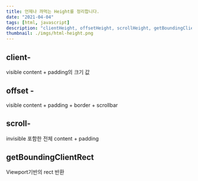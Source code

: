 ```yaml
---
title: 언제나 까먹는 Height를 정리합니다.
date: "2021-04-04"
tags: [html, javascript]
description: "clientHeight, offsetHeight, scrollHeight, getBoundingClientRect"
thumbnail: ./imgs/html-height.png
---
```


## client-

visible content + padding의 크기 값

## offset -

visible content + padding + border + scrollbar

## scroll-

invisible 포함한 전체 content + padding

## getBoundingClientRect

Viewport기반의 rect 반환